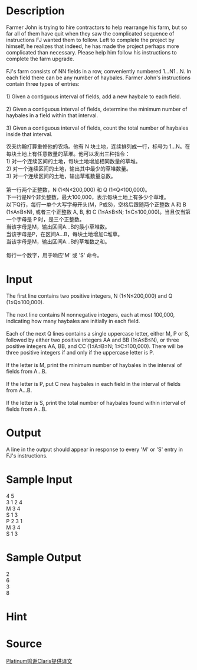
# Description

<div class="content"><p>Farmer John is trying to hire contractors to help rearrange his farm, but so far all of them have quit when they saw the complicated sequence of instructions FJ wanted them to follow. Left to complete the project by himself, he realizes that indeed, he has made the project perhaps more complicated than necessary. Please help him follow his instructions to complete the farm upgrade.<br/>
<br/>
FJ&#39;s farm consists of NN fields in a row, conveniently numbered 1…N1…N. In each field there can be any number of haybales. Farmer John&#39;s instructions contain three types of entries:<br/>
<br/>
1) Given a contiguous interval of fields, add a new haybale to each field.<br/>
<br/>
2) Given a contiguous interval of fields, determine the minimum number of haybales in a field within that interval.<br/>
<br/>
3) Given a contiguous interval of fields, count the total number of haybales inside that interval.</p>
<p>农夫约翰打算重修他的农场。他有 N 块土地，连续排列成一行，标号为 1…N。在每块土地上有任意数量的草堆。他可以发出三种指令：<br/>
1) 对一个连续区间的土地，每块土地增加相同数量的草堆。<br/>
2) 对一个连续区间的土地，输出其中最少的草堆数量。<br/>
3) 对一个连续区间的土地，输出草堆数量总数。<br/>
<br/>
第一行两个正整数，N (1≤N≤200,000) 和 Q (1≤Q≤100,000)。<br/>
下一行是N个非负整数，最大100,000，表示每块土地上有多少个草堆。<br/>
以下Q行，每行一单个大写字母开头(M，P或S)，空格后跟随两个正整数 A 和 B (1≤A≤B≤N), 或者三个正整数 A, B, 和 C (1≤A≤B≤N; 1≤C≤100,000)。当且仅当第一个字母是 P 时，是三个正整数。<br/>
当该字母是M，输出区间A…B的最小草堆数。<br/>
当该字母是P，在区间A…B，每块土地增加C堆草。<br/>
当该字母是M，输出区间A…B的草堆数之和。<br/>
<br/>
每行一个数字，用于响应&#39;M&#39; 或 &#39;S&#39; 命令。</p>
<p></p></div>

# Input

<div class="content"><p>The first line contains two positive integers, N (1≤N≤200,000) and Q (1≤Q≤100,000).<br/>
<br/>
The next line contains N nonnegative integers, each at most 100,000, indicating how many haybales are initially in each field.<br/>
<br/>
Each  of the next Q lines contains a single uppercase letter, either M, P or  S, followed by either two positive integers AA and BB (1≤A≤B≤N), or  three positive integers AA, BB, and CC (1≤A≤B≤N; 1≤C≤100,000). There  will be three positive integers if and only if the uppercase letter is  P.<br/>
<br/>
If the letter is M, print the minimum number of haybales in the interval of fields from A…B.<br/>
<br/>
If the letter is P, put C new haybales in each field in the interval of fields from A…B.<br/>
<br/>
If the letter is S, print the total number of haybales found within interval of fields from A…B.</p></div>

# Output

<div class="content"><p>A line in the output should appear in response to every &#39;M&#39; or &#39;S&#39; entry in FJ&#39;s instructions.</p></div>

# Sample Input

<div class="content"><span class="sampledata">4 5<br/>
3 1 2 4<br/>
M 3 4<br/>
S 1 3<br/>
P 2 3 1<br/>
M 3 4<br/>
S 1 3</span></div>

# Sample Output

<div class="content"><span class="sampledata">2<br/>
6<br/>
3<br/>
8</span></div>

# Hint

<div class="content"><p></p></div>

# Source

<div class="content"><p><a href="problemset.php?search=Platinum鸣谢Claris提供译文">Platinum鸣谢Claris提供译文</a></p></div>


